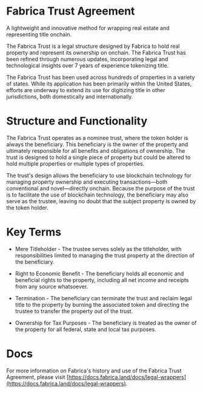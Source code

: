 # Fabrica Trust Agreement

A lightweight and innovative method for wrapping real estate and representing title onchain.

The Fabrica Trust is a legal structure designed by Fabrica to hold real property and represent its ownership on onchain. The Fabrica Trust has been refined through numerous updates, incorporating legal and technological insights over 7 years of experience tokenizing title.

The Fabrica Trust has been used across hundreds of properties in a variety of states. While its application has been primarily within the United States, efforts are underway to extend its use for digitizing title in other jurisdictions, both domestically and internationally.

# Structure and Functionality

The Fabrica Trust operates as a nominee trust, where the token holder is always the beneficiary. This beneficiary is the owner of the property and ultimately responsible for all benefits and obligations of ownership. The trust is designed to hold a single piece of property but could be altered to hold multiple properties or multiple types of properties.

The trust's design allows the beneficiary to use blockchain technology for managing property ownership and executing transactions—both conventional and novel—directly onchain. Because the purpose of the trust is to facilitate the use of blockchain technology, the beneficiary may also serve as the trustee, leaving no doubt that the subject property is owned by the token holder.

# Key Terms

- Mere Titleholder - The trustee serves solely as the titleholder, with responsibilities limited to managing the trust property at the direction of the beneficiary.

- Right to Economic Benefit - The beneficiary holds all economic and beneficial rights to the property, including all net income and receipts from any source whatsoever.

- Termination - The beneficiary can terminate the trust and reclaim legal title to the property by burning the associated token and directing the trustee to transfer the property out of the trust.

- Ownership for Tax Purposes - The beneficiary is treated as the owner of the property for all federal, state and local tax purposes.

# Docs

For more information on Fabrica's history and use of the Fabrica Trust Agreement, please visit [https://docs.fabrica.land/docs/legal-wrappers](https://docs.fabrica.land/docs/legal-wrappers).
